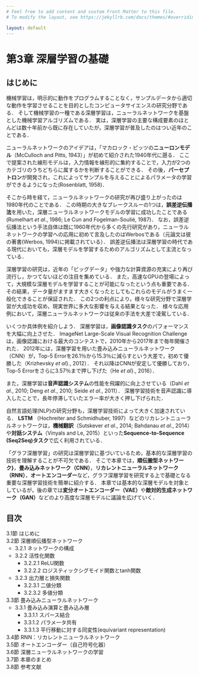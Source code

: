 ```yaml
---
# Feel free to add content and custom Front Matter to this file.
# To modify the layout, see https://jekyllrb.com/docs/themes/#overriding-theme-defaults

layout: default
---
```

<h1>第3章 深層学習の基礎</h1>

<h2>はじめに</h2>
機械学習は，明示的に動作をプログラムすることなく，サンプルデータから適切な動作を学習させることを目的としたコンピュータサイエンスの研究分野である．
そして機械学習の一種である深層学習は，ニューラルネットワークを基盤とした機械学習アルゴリズムである．
実は，深層学習の主要な構成要素のほとんどは数十年前から既に存在していたが，深層学習が普及したのはつい近年のことである．

ニューラルネットワークのアイデアは，「マカロック・ピッツの<b>ニューロンモデル</b>（McCulloch and Pitts, 1943）」が初めて紹介された1940年代に遡る．
ここで提案された線形モデルは，入力情報を線形的に集約することで，入力が2つのカテゴリのうちどちらに属するかを判断することができる．
その後，<b>パーセプトロン</b>が開発され，これによってサンプルを与えることによるパラメータの学習ができるようになった(Rosenblatt, 1958)．

そこから時を経て，ニューラルネットワークの研究が再び盛り上がったのは1980年代のことである．
この時期の大きなブレークスルーの1つは，<b>誤差逆伝播法</b>を用いた，深層ニューラルネットワークモデルの学習に成功したことである (Rumelhart <em>et al</em>., 1986; Le Cun and Fogelman-Soulié, 1987)．
なお，誤差逆伝播法という手法自体は既に1960年代から多くの先行研究があり，ニューラルネットワークの学習への応用に初めて言及したのはWerbosである（元論文は彼の著書(Werbos, 1994)に掲載されている）．
誤差逆伝播法は深層学習の時代である現代においても，深層モデルを学習するためのアルゴリズムとして主流となっている．

深層学習の研究は，近年の「ビッグデータ」や強力な計算資源の充実により再び流行し，かつてないほどの注目を集めている．
また，高速なGPUの登場によって，大規模な深層モデルを学習することが可能になったという点も重要である．
その結果，データ量がますます大きくなったとしてもこれらのモデルがうまく一般化できることが保証された．
この2つの利点により，様々な研究分野で深層学習が大成功を収め，現実世界に多大な影響を与える結果となった．
様々な応用例において，深層ニューラルネットワークは従来の手法を大差で凌駕している．

いくつか具体例を紹介しよう．
深層学習は，<b>画像認識タスク</b>のパフォーマンスを大幅に向上させた．
ImageNet Large-Scale Visual Recognition Challengeは，画像認識における最大のコンテストで，2010年から2017年まで毎年開催された．
2012年には，深層学習を用いた畳み込みニューラルネットワーク（CNN）が，Top-5 Errorを26.1％から15.3％に減らすという大差で，初めて優勝した（Krizhevsky <em>et al</em>}., 2012）．
それ以降はCNNが安定して優勝しており，Top-5 Errorをさらに3.57％まで押し下げた（He <em>et al</em>}., 2016）．

また，深層学習は<b>音声認識システム</b>の性能を飛躍的に向上させている（Dahl <em>et al</em>., 2010; Deng <em>et al</em>., 2010; Seide <em>et al</em>., 2011）．
深層学習技術を音声認識に導入したことで，長年停滞していたエラー率が大きく押し下げられた．

自然言語処理(NLP)の研究分野も，深層学習技術によって大きく加速されている．
<b>LSTM</b> （Hochreiter and Schmidhuber, 1997）などのリカレントニューラルネットワークは，<b>機械翻訳</b>（Sutskever <em>et al</em>., 2014; Bahdanau <em>et al</em>., 2014）や<b>対話システム</b>（Vinyals and Le, 2015）といった<b>Sequence-to-Sequence (Seq2Seq)タスク</b>で広く利用されている．

「グラフ深層学習」の研究は深層学習に基づいているため，基本的な深層学習の技術を理解することが不可欠である．
そこで本章では，<b>順伝搬型ネットワーク}</b>，<b>畳み込みネットワーク（CNN）</b>，<b>リカレントニューラルネットワーク（RNN）</b>，<b>オートエンコーダー</b>など，グラフ深層学習を研究する上で基礎となる重要な深層学習技術を簡単に紹介する．
本章では基本的な深層モデルを対象としているが，後の章では<b>変分オートエンコーダー（VAE）</b>や<b>敵対的生成ネットワーク（GAN）</b>などのより高度な深層モデルに議論を広げていく．

<h2>目次</h2>
<ul style="list-style-type: none; padding-left:0;">
  <li>3.1節 はじめに</li>
  <li>3.2節 深層順伝播型ネットワーク
    <ul>
      <li>3.2.1 ネットワークの構成</li>
      <li>3.2.2 活性化関数
        <ul>
          <li>3.2.2.1 ReLU関数</li>
          <li>3.2.2.2 ロジスティックシグモイド関数とtanh関数</li>
        </ul>
      </li>
      <li>3.2.3 出力層と損失関数
        <ul>
          <li>3.2.3.1 二値分類</li>
          <li>3.2.3.2 多値分類</li>
        </ul>
      </li>
    </ul>
  </li>
  <li>3.3節 畳み込みニューラルネットワーク
    <ul>
      <li>3.3.1 畳み込み演算と畳み込み層
        <ul>
          <li>3.3.1.1 スパース結合</li>
          <li>3.3.1.2 パラメータ共有</li>
          <li>3.3.1.3 平行移動に対する同変性(equivariant representation)</li>
        </ul>
      </li>
    </ul>
  </li>
  <li>3.4節 RNN：リカレントニューラルネットワーク</li>
  <li>3.5節 オートエンコーダー（自己符号化器）</li>
  <li>3.6節 深層ニューラルネットワークの学習</li>
  <li>3.7節 本章のまとめ</li>
  <li>3.8節 参考文献</li>
</ul>
